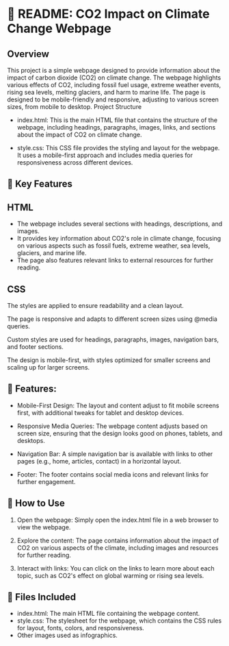 # 📝 README: CO2 Impact on Climate Change Webpage
## Overview
This project is a simple webpage designed to provide information about the impact of carbon dioxide (CO2) on climate change. The webpage highlights various effects of CO2, including fossil fuel usage, extreme weather events, rising sea levels, melting glaciers, and harm to marine life. The page is designed to be mobile-friendly and responsive, adjusting to various screen sizes, from mobile to desktop.
Project Structure
* index.html: This is the main HTML file that contains the structure of the webpage, including headings, paragraphs, images, links, and sections about the impact of CO2 on climate change.

* style.css: This CSS file provides the styling and layout for the webpage. It uses a mobile-first approach and includes media queries for responsiveness across different devices.

## 🔑 Key Features
## HTML
* The webpage includes several sections with headings, descriptions, and images.
* It provides key information about CO2's role in climate change, focusing on various aspects such as fossil fuels, extreme weather, sea levels, glaciers, and marine life.
* The page also features relevant links to external resources for further reading.

## CSS
The styles are applied to ensure readability and a clean layout.

The page is responsive and adapts to different screen sizes using @media queries.

Custom styles are used for headings, paragraphs, images, navigation bars, and footer sections.

The design is mobile-first, with styles optimized for smaller screens and scaling up for larger screens.

## 🚀 Features:
* Mobile-First Design: The layout and content adjust to fit mobile screens first, with additional tweaks for tablet and desktop devices.

* Responsive Media Queries: The webpage content adjusts based on screen size, ensuring that the design looks good on phones, tablets, and desktops.

* Navigation Bar: A simple navigation bar is available with links to other pages (e.g., home, articles, contact) in a horizontal layout.

* Footer: The footer contains social media icons and relevant links for further engagement.


## 🤔 How to Use
1. Open the webpage: Simply open the index.html file in a web browser to view the webpage.

2. Explore the content: The page contains information about the impact of CO2 on various aspects of the climate, including images and resources for further reading.

3. Interact with links: You can click on the links to learn more about each topic, such as CO2's effect on global warming or rising sea levels.


## 📁 Files Included
* index.html: The main HTML file containing the webpage content.
* style.css: The stylesheet for the webpage, which contains the CSS rules for layout, fonts, colors, and responsiveness.
* Other images used as infographics.

